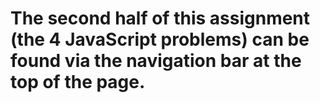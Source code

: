 # The second half of this assignment (the 4 JavaScript problems) can be found via the navigation bar at the top of the page. 
